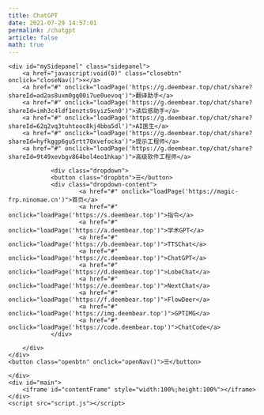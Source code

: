 ```yaml
---
title: ChatGPT
date: 2021-07-29 14:57:01
permalink: /chatgpt
article: false
math: true
---
```


    <div id="mySidepanel" class="sidepanel">
	    <a href="javascript:void(0)" class="closebtn" onclick="closeNav()">×</a>
        <a href="#" onclick="loadPage('https://g.deembear.top/chat/share?shareId=ad2as8uxm0gq00i7ue0uevoq')">翻译助手</a>
        <a href="#" onclick="loadPage('https://g.deembear.top/chat/share?shareId=imh3c4ldf1enzts9syiz5xn0')">读后感助手</a>
        <a href="#" onclick="loadPage('https://g.deembear.top/chat/share?shareId=62q2vq3tuhtooc8kj4bba5dl')">AI医生</a>
        <a href="#" onclick="loadPage('https://g.deembear.top/chat/share?shareId=hyfkggp6gu5rtt70xvefocka')">提示工程师</a>
        <a href="#" onclick="loadPage('https://g.deembear.top/chat/share?shareId=9t49xevbgv864bol4eo1hkap')">高级软件工程师</a>

				<div class="dropdown">
				<button class="dropbtn">☰</button>
				<div class="dropdown-content">
						<a href="#" onclick="loadPage('https://magic-frp.ninomae.cn')">首页</a>
						<a href="#" onclick="loadPage('https://s.deembear.top')">指令</a>
						<a href="#" onclick="loadPage('https://a.deembear.top')">学术GPT</a>
						<a href="#" onclick="loadPage('https://b.deembear.top')">TTSChat</a>
						<a href="#" onclick="loadPage('https://c.deembear.top')">ChatGPT</a>
						<a href="#" onclick="loadPage('https://d.deembear.top')">LobeChat</a>
						<a href="#" onclick="loadPage('https://e.deembear.top')">NextChat</a>
						<a href="#" onclick="loadPage('https://f.deembear.top')">FlowDeer</a>
						<a href="#" onclick="loadPage('https://img.deembear.top')">GPTIMG</a>
						<a href="#" onclick="loadPage('https://code.deembear.top')">ChatCode</a>
				</div>

		</div>
    </div>
    <button class="openbtn" onclick="openNav()">☰</button>
    
	</div>
    <div id="main">
        <iframe id="contentFrame" style="width:100%;height:100%"></iframe>
    </div>
    <script src="script.js"></script>